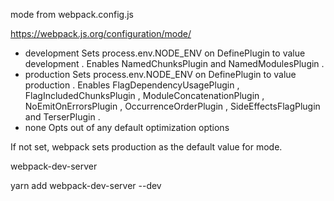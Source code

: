 mode from webpack.config.js

https://webpack.js.org/configuration/mode/

- development
Sets process.env.NODE_ENV on DefinePlugin to value development . Enables NamedChunksPlugin and NamedModulesPlugin .
- production
Sets process.env.NODE_ENV on DefinePlugin to value production . Enables FlagDependencyUsagePlugin , FlagIncludedChunksPlugin , ModuleConcatenationPlugin , NoEmitOnErrorsPlugin , OccurrenceOrderPlugin , SideEffectsFlagPlugin and TerserPlugin .
- none
Opts out of any default optimization options

If not set, webpack sets production as the default value for mode.



webpack-dev-server

yarn add webpack-dev-server --dev
